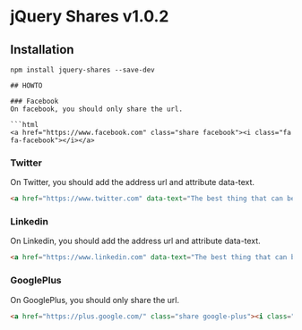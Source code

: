 # jQuery Shares v1.0.2

## Installation

```
npm install jquery-shares --save-dev

## HOWTO

### Facebook
On facebook, you should only share the url.

```html
<a href="https://www.facebook.com" class="share facebook"><i class="fa fa-facebook"></i></a>
```

### Twitter
On Twitter, you should add the address url and attribute data-text.

```html
<a href="https://www.twitter.com" data-text="The best thing that can be shared is knowledge." class="share twitter"><i class="fa fa-twitter"></i></a>
```

### Linkedin
On Linkedin, you should add the address url and attribute data-text.

```html
<a href="https://www.linkedin.com" data-text="The best thing that can be shared is knowledge." class="share linkedin"><i class="fa fa-linkedin"></i></a>
```

### GooglePlus
On GooglePlus, you should only share the url.

```html
<a href="https://plus.google.com/" class="share google-plus"><i class="fa fa-google-plus"></i></a>
```